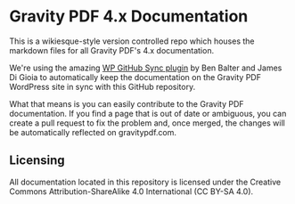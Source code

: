 # Gravity PDF 4.x Documentation

This is a wikiesque-style version controlled repo which houses the markdown files for all Gravity PDF's 4.x documentation.

We're using the amazing [WP GitHub Sync plugin](https://github.com/benbalter/wordpress-github-sync) by Ben Balter and James Di Gioia to automatically keep the documentation on the Gravity PDF WordPress site in sync with this GitHub repository.

What that means is you can easily contribute to the Gravity PDF documentation. If you find a page that is out of date or ambiguous, you can create a pull request to fix the problem and, once merged, the changes will be automatically reflected on gravitypdf.com.

## Licensing

All documentation located in this repository is licensed under the Creative Commons Attribution-ShareAlike 4.0 International (CC BY-SA 4.0).
